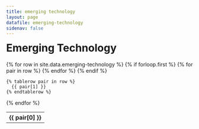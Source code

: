 ```yaml
---
title: emerging technology
layout: page
datafile: emerging-technology
sidenav: false
---
```


<h1 style="margin-top:7px;">Emerging Technology</h1>
<!--<div class="width-mobile">-->
<table class="usa-table usa-table--stacked-header">
  {% for row in site.data.emerging-technology %}
    {% if forloop.first %}
    <tr>
      {% for pair in row %}
        <th class="row-color">{{ pair[0] }}</th>
      {% endfor %}
    </tr>
    {% endif %}

    {% tablerow pair in row %}
      {{ pair[1] }}
    {% endtablerow %}
  {% endfor %}
</table>
<!--</div>-->
<!--    
<section class="grid-container clearfix padding-left-0 padding-right-1">
<h1 style="margin-top:7px;">Emerging Technology</h1>
    <div class="grid-row">
       <p style="font-size:2rem;font-weight:bold;">Coming Soon!</p>
    </div>
</section>-->     